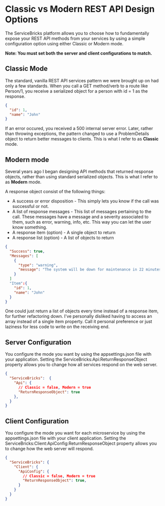 # Classic vs Modern REST API Design Options
The ServiceBricks platform allows you to choose how to fundamentally expose your REST API methods from your services by using a simple configuration option using either Classic or Modern mode.

**Note: You must set both the server and client configurations to match.**

## Classic Mode
The standard, vanilla REST API services pattern we were brought up on had only a few standards. 
When you call a GET method/verb to a route like Person/1, you receive a serialized object for a person with id = 1 as the response.
```json
{
  "id": 1,
  "name": "John"
}
```
If an error occured, you received a 500 internal server error. Later, rather than throwing exceptions, the pattern changed to use a ProblemDetails object to return better messages to clients.
This is what I refer to as **Classic** mode.

## Modern mode
Several years ago I began designing API methods that returned response objects, rather than using standard serialized objects.  This is what I refer to as **Modern** mode.

A response object consist of the following things:
* A success or error disposition - This simply lets you know if the call was successful or not.
* A list of response messages - This list of messages pertaining to the call. These messages have a message and a severity associated to them, such as error, warning, info, etc. This way you can let the user know something.
* A response item (option) - A single object to return
* A response list (option) - A list of objects to return

```json
{
  "Success": true,
  "Messages": [
    {
      "type": "warning",
      "message": "The system will be down for maintenance in 22 minutes."
    }
  ]
  "Item":{
    "id": 1,
    "name": "John"
  }
}
```

One could just return a list of objects every time instead of a response item, for further refactoring down. I've personally disliked having to access an array instead of a single item property. 
Call it personal preference or just laziness for less code to write on the receiving end.

## Server Configuration
You configure the mode you want by using the appsettings.json file with your application. 
Setting the ServiceBricks:Api:ReturnResponseObject property allows you to change how all services respond on the web server.
```json
{
  "ServiceBricks":  {
    "Api": {      
      // Classic = false, Modern = true
      "ReturnResponseObject": true
    },
  }
}
```

## Client Configuration
You configure the mode you want for each microservice by using the appsettings.json file with your client application.
Setting the ServiceBricks:Client:ApiConfig:ReturnResponseObject property allows you to change how the web server will respond.

```json
{
  "ServiceBricks": {
    "Client": {
      "ApiConfig": {
        // Classic = false, Modern = true
        "ReturnResponseObject": true,
      }
    }
  }
}
```
